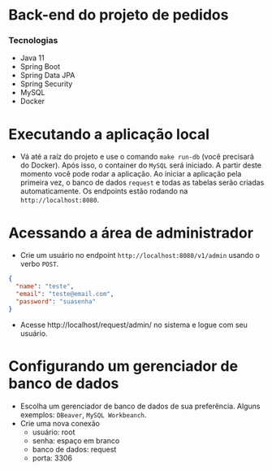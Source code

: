 # Back-end do projeto de pedidos

### Tecnologias

- Java 11
- Spring Boot
- Spring Data JPA
- Spring Security
- MySQL
- Docker

# Executando a aplicação local

- Vá até a raíz do projeto e use o comando `make run-db` (você precisará do Docker). Após isso, o container do `MySQL` será iniciado. A partir deste momento você pode rodar a aplicação. Ao iniciar a aplicação pela primeira vez, o banco de dados `request` e todas as tabelas serão criadas automaticamente. Os endpoints estão rodando na `http://localhost:8080`.

# Acessando a área de administrador

- Crie um usuário no endpoint `http://localhost:8080/v1/admin` usando o verbo `POST`.
```json
{
  "name": "teste",
  "email": "teste@email.com",
  "password": "suasenha"
}
```
- Acesse http://localhost/request/admin/ no sistema e logue com seu usuário.

# Configurando um gerenciador de banco de dados

- Escolha um gerenciador de banco de dados de sua preferência. Alguns exemplos: `DBeaver`, `MySQL Workbeanch`.
- Crie uma nova conexão
  - usuário: root
  - senha: espaço em branco
  - banco de dados: request
  - porta: 3306
